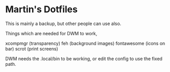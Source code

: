 # Martin's Dotfiles

This is mainly a backup, but other people can use also.

Things which are needed for DWM to work,

xcompmgr (transparency)
feh (background images)
fontawesome (icons on bar)
scrot (print screens)

DWM needs the .local/bin to be working, or edit the config to use the fixed path.
